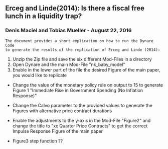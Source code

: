 ## Erceg and Linde(2014): Is there a fiscal free lunch in a liquidity trap?
### Denis Maciel and Tobias Mueller -   August 22, 2016



````
The document provides a short explication on how to run the Dynare Code
to generate the results of the replication of Erceg and Linde (2014):
````

1. Unzip the Zip file and save the six different Mod-Files in a directory
2. Open Dynare and the main Mod-File "nk_baby_model"
3. Enable in the lower part of the file the desired Figure of the main paper, you would like to replicate
  -  Change the value of the monetary policy rule on output to 15 to generate Figure 1 "Immediate Rise in Government Spending (No Inflation Response)"
  - Change the Calvo parameter to the provided values to generate the Figures with alternative price contract durations
  - Enable the adjustments to the y-axis in the Mod-File "Figure2" and change the title to "xx Quarter Price Contracts" to get the correct Impulse Response Figure of the main paper

- Figure3 step function ??
